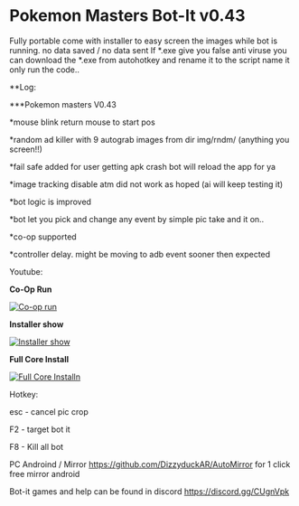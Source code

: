 # Pokemon Masters Bot-It v0.43

Fully portable come with installer to easy screen the images while bot is running.
no data saved / no data sent
If *.exe give you false anti viruse you can download the *.exe from autohotkey and rename it to the script name it only run the code..

**Log:

***Pokemon masters V0.43

*mouse blink return mouse to start pos

*random ad killer with 9 autograb images from dir img/rndm/ (anything you screen!!)

*fail safe added for user getting apk crash bot will reload the app for ya

*image tracking disable atm did not work as hoped (ai will keep testing it)

*bot logic is improved

*bot let you pick and change any event by simple pic take and it on..

*co-op supported

*controller delay. might be moving to adb event sooner then expected

Youtube:

**Co-Op Run**


[![Co-op run](https://i9.ytimg.com/vi/W-u14v51vLI/mq2.jpg?sqp=CJirw-sF&rs=AOn4CLBmvKQj34CzSB0fLOE6vMS4QCF5mQ)](https://youtu.be/W-u14v51vLI "Co-op run - Click to Watch!")


**Installer show**


[![Installer show](https://i9.ytimg.com/vi/BYHvAxWxoWE/mq1.jpg?sqp=CMStw-sF&rs=AOn4CLCpS6QxJAgzWodlg__B70-42cVW3w)](https://youtu.be/BYHvAxWxoWE "Installer show - Click to Watch!")

**Full Core Install**


[![Full Core Installn](https://i9.ytimg.com/vi/eImujvM4V3Q/mq2.jpg?sqp=CJirw-sF&rs=AOn4CLC9MpJDm7zjXs6fM7S6dAXgs1nG_w)](https://youtu.be/eImujvM4V3Q "Full Core Install - Click to Watch!")




Hotkey:

esc - cancel pic crop

F2  - target bot it 

F8 - Kill all bot

PC
Androind / Mirror
https://github.com/DizzyduckAR/AutoMirror
for 1 click free mirror android

Bot-it games and help can be found in discord
https://discord.gg/CUgnVpk


